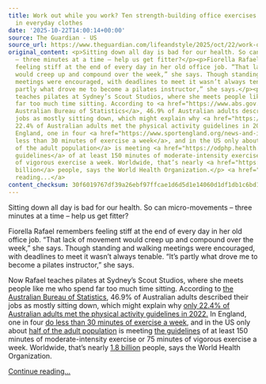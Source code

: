 ```yaml
---
title: Work out while you work? Ten strength-building office exercises you can do
  in everyday clothes
date: '2025-10-22T14:00:14+00:00'
source: The Guardian - US
source_url: https://www.theguardian.com/lifeandstyle/2025/oct/22/work-out-while-you-work-10-strength-building-office-exercises-you-can-do-in-everyday-clothes
original_content: <p>Sitting down all day is bad for our health. So can micro-movements
  – three minutes at a time – help us get fitter?</p><p>Fiorella Rafael remembers
  feeling stiff at the end of every day in her old office job. “That lack of movement
  would creep up and compound over the week,” she says. Though standing and walking
  meetings were encouraged, with deadlines to meet it wasn’t always tenable. “It’s
  partly what drove me to become a pilates instructor,” she says.</p><p>Now Rafael
  teaches pilates at Sydney’s Scout Studios, where she meets people like me who spend
  far too much time sitting. According to <a href="https://www.abs.gov.au/statistics/health/health-conditions-and-risks/physical-activity/latest-release">the
  Australian Bureau of Statistics</a>, 46.9% of Australian adults described their
  jobs as mostly sitting down, which might explain why <a href="https://www.abs.gov.au/statistics/health/health-conditions-and-risks/physical-activity/latest-release">only
  22.4% of Australian adults met the physical activity guidelines in 2022.</a> In
  England, one in four <a href="https://www.sportengland.org/news-and-inspiration/record-numbers-playing-sport-and-taking-part-physical-activity">do
  less than 30 minutes of exercise a week</a>, and in the US only about <a href="https://www.cdc.gov/nchs/fastats/exercise.htm">half
  of the adult population</a> is meeting <a href="https://odphp.health.gov/sites/default/files/2019-09/Physical_Activity_Guidelines_2nd_edition.pdf">the
  guidelines</a> of at least 150 minutes of moderate-intensity exercise or 75 minutes
  of vigorous exercise a week. Worldwide, that’s nearly <a href="https://www.who.int/news/item/26-06-2024-nearly-1.8-billion-adults-at-risk-of-disease-from-not-doing-enough-physical-activity">1.8
  billion</a> people, says the World Health Organization.</p> <a href="https://www.theguardian.com/lifeandstyle/2025/oct/22/work-out-while-you-work-10-strength-building-office-exercises-you-can-do-in-everyday-clothes">Continue
  reading...</a>
content_checksum: 30f6019767df39a26ebf97ffcae1d6d5d1e14060d1df1db1c6bd1fdace4541fa
---
```


Sitting down all day is bad for our health. So can micro-movements – three minutes at a time – help us get fitter?

Fiorella Rafael remembers feeling stiff at the end of every day in her old office job. “That lack of movement would creep up and compound over the week,” she says. Though standing and walking meetings were encouraged, with deadlines to meet it wasn’t always tenable. “It’s partly what drove me to become a pilates instructor,” she says.

Now Rafael teaches pilates at Sydney’s Scout Studios, where she meets people like me who spend far too much time sitting. According to [the Australian Bureau of Statistics](https://www.abs.gov.au/statistics/health/health-conditions-and-risks/physical-activity/latest-release), 46.9% of Australian adults described their jobs as mostly sitting down, which might explain why [only 22.4% of Australian adults met the physical activity guidelines in 2022.](https://www.abs.gov.au/statistics/health/health-conditions-and-risks/physical-activity/latest-release) In England, one in four [do less than 30 minutes of exercise a week](https://www.sportengland.org/news-and-inspiration/record-numbers-playing-sport-and-taking-part-physical-activity), and in the US only about [half of the adult population](https://www.cdc.gov/nchs/fastats/exercise.htm) is meeting [the guidelines](https://odphp.health.gov/sites/default/files/2019-09/Physical_Activity_Guidelines_2nd_edition.pdf) of at least 150 minutes of moderate-intensity exercise or 75 minutes of vigorous exercise a week. Worldwide, that’s nearly [1.8 billion](https://www.who.int/news/item/26-06-2024-nearly-1.8-billion-adults-at-risk-of-disease-from-not-doing-enough-physical-activity) people, says the World Health Organization.

 [Continue reading...](https://www.theguardian.com/lifeandstyle/2025/oct/22/work-out-while-you-work-10-strength-building-office-exercises-you-can-do-in-everyday-clothes)
